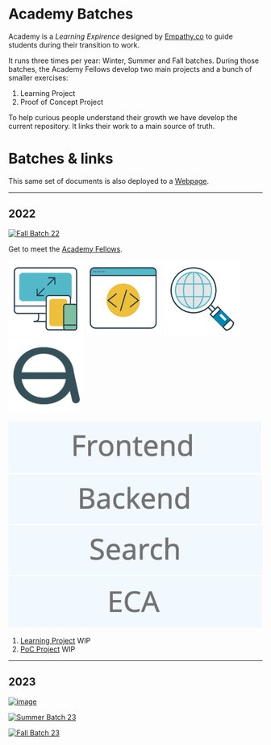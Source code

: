 # Academy Batches
Academy is a *Learning Expirence* designed by [Empathy.co](https://empathy.co/) to guide students during their transition to work.

It runs three times per year: Winter, Summer and Fall batches. During those batches, the Academy Fellows develop two main projects and a bunch of smaller exercises:

1. Learning Project
2. Proof of Concept Project

To help curious people understand their growth we have develop the current repository. It links their work to a main source of truth.

# Batches & links

This same set of documents is also deployed to a [Webpage](https://empathyco.github.io/academy-batches/).


<hr>


## 2022
[<img class="batch" src="https://github.com/alvarorg14/academy-batches/blob/main/assets/fall-batch.png?raw=true" alt="Fall Batch 22"/>](Path/batch_fall2022/blog/fellows.md)


Get to meet the [Academy Fellows](Path/batch_fall2022/blog/fellows.md)\.

[<img class="icons_path" src="/assets/front.png?raw=true" alt="Frontend" width="150px"/>](Path/batch_fall2022/blog/front.md)
[<img class="icons_path" src="/assets/back.png?raw=true" alt="Backend" width="150px"/>](Path/batch_fall2022/blog/back.md)
[<img class="icons_path" src="/assets/search.png?raw=true" alt="Search" width="150px"/>](Path/batch_fall2022/blog/search.md)
[<img class="icons_path" src="/assets/eca.png?raw=true" alt="ECA" width="150px"/>](Path/batch_fall2022/blog/eca.md)

[<img class="text_path" src="/assets/Frontend.png?raw=true" alt="frontend"/>](Path/batch_fall2022/blog/front.md)
[<img class="text_path" src="/assets/Backend.png?raw=true" alt="backend"/>](Path/batch_fall2022/blog/back.md)
[<img class="text_path" src="/assets/Search_text.png?raw=true" alt="search"/>](Path/batch_fall2022/blog/search.md)
[<img class="text_path" src="/assets/ECA_text.png?raw=true" alt="ECA"/>](Path/batch_fall2022/blog/ECA.md)


1. [Learning Project](https://github.com/repolink) WIP
2. [PoC Project](https://github.com/repolink) WIP


<hr>

## 2023

[<img class="batch" alt="image" src="https://github.com/alvarorg14/academy-batches/blob/main/assets/winter-batch.png?raw=true">](Path/batch_fall2022/blog/fellows.md)

[<img class="batch" src="https://github.com/alvarorg14/academy-batches/blob/main/assets/summer-batch.png?raw=true" alt="Summer Batch 23"/>](Path/batch_fall2022/blog/fellows.md)

[<img class="batch" src="https://github.com/alvarorg14/academy-batches/blob/main/assets/fall-batch.png?raw=true" alt="Fall Batch 23"/>](Path/batch_fall2022/blog/fellows.md)

